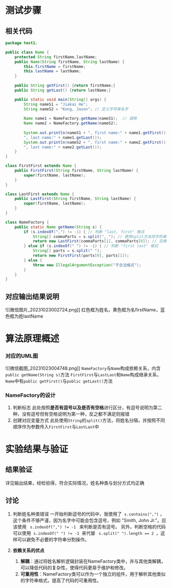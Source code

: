 # 测试步骤
## 相关代码
```java
package test1;

public class Name {
	protected String firstName,lastName;
	public Name(String firstName, String lastName) {
		this.firstName = firstName;
		this.lastName = lastName;
	}
	
	public String getFirst() {return firstName;}
	public String getLast() {return lastName;}

	public static void main(String[] args) {
		String nameS1 = "Jiakai He";
		String nameS2 = "Kong, Jason"; // 定义字符串名字
		
		Name name1 = NameFactory.getName(nameS1);  // 调用
		Name name2 = NameFactory.getName(nameS2);
		
		System.out.println(nameS1 + ", first name:" + name1.getFirst() +
		", last name:" + name1.getLast());
		System.out.println(nameS2 + ", first name:" + name2.getFirst() +
		", last name:" + name2.getLast());
	}
}

class FirstFirst extends Name {
	public FirstFirst(String firstName, String lastName) {
		super(firstName, lastName);
	}
}

class LastFirst extends Name {
	public LastFirst(String firstName, String lastName) {
		super(firstName, lastName);
	}
}

class NameFactory {
	public static Name getName(String s) {
		if (s.indexOf(",") != -1) { // 判断 "last, first" 格式
			String[] commaParts = s.split(", "); // 使用split方法将字符串分隔
			return new LastFirst(commaParts[1], commaParts[0]); // 交换位置
		} else if (s.indexOf(" ") != -1) { // 判断 "first last" 格式
			String[] parts = s.split(" ");
			return new FirstFirst(parts[0], parts[1]);
		} else {
			throw new IllegalArgumentException("不合法格式");
		}
	}
}
```

## 对应输出结果说明
![[微信图片_20231023002724.png]]
红色框为姓名，黄色框为名firstName，蓝色框为姓lastName

# 算法原理概述
### 对应的UML图
![[微信截图_20231023004748.png]]
`NameFactory`与`Name`构成依赖关系，内含`public getName(String s)`方法
`FirstFirst`与`LastLast`和`Name`构成继承关系，`Name`中有`public getFirst()`与`public getLast()`方法

### NameFactory的设计
1. 判断标志
	此处按照**是否有逗号以及是否有空格**进行区分，有逗号说明为第二种，没有逗号但有空格说明为第一种，反之都不满足则报错
2. 创建对应变量方式
	此处使用`String`的`split()`方法，将姓名分隔，并按照不同顺序作为参数传入`FirstFirst`与`LastLast`中

# 实验结果与验证
## 结果验证
详见输出结果，经检验得，符合实际情况，姓名种类与划分方式均正确

## 讨论
1. 判断姓名种类错误
一开始判断逗号的代码中，我使用了  `s.contains(",")` ，这个条件不够严谨，因为名字中可能会包含逗号，例如 "Smith, John Jr."。应该使用 ` s.indexOf(",") != -1 ` 来判断是否有逗号。
另外，判断空格的代码可以使用  `s.indexOf(" ") != -1`  来代替 ` s.split(" ").length == 2 `，这样可以避免不必要的字符串分割操作。

2. **依赖关系的优点**
	1. **解耦**：通过将姓名解析逻辑封装在NameFactory类中，并与其他类解耦，可以降低代码的复杂性，使得代码更易于维护和修改。
	2. **可重用性**：NameFactory类可以作为一个独立的组件，用于解析其他类似的字符串格式，提高了代码的可重用性。